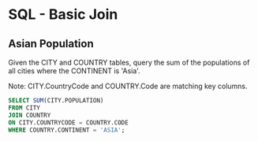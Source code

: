 # SQL - Basic Join

## Asian Population
Given the CITY and COUNTRY tables, query the sum of the populations of all cities where the CONTINENT is 'Asia'.

Note: CITY.CountryCode and COUNTRY.Code are matching key columns.

```sql
SELECT SUM(CITY.POPULATION)
FROM CITY
JOIN COUNTRY
ON CITY.COUNTRYCODE = COUNTRY.CODE
WHERE COUNTRY.CONTINENT = 'ASIA';
```